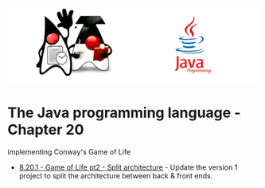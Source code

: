 ![](/assets/javarepologo.png)

# The Java programming language - Chapter 20

implementing Conway's Game of Life

- [8.20.1 - Game of Life pt2 - Split architecture]() - Update the version 1 project to split the architecture between back & front ends.